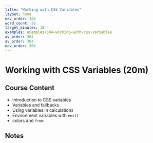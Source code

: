 ```yaml
---
title: "Working with CSS Variables"
layout: home
nav_order: 304
word_count: 26
target_minutes: 10
examples: examples/304-working-with-css-variables
av_order: 304
av_order: 304
nav_order: 304
---
```

# Working with CSS Variables (20m)

## Course Content

- Introduction to CSS variables
- Variables and fallbacks
- Using variables in calculations
- Environment variables with `env()`
- colors and `from`

## Notes














